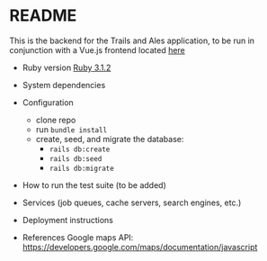 # README

This is the backend for the Trails and Ales application, to be run in conjunction with a Vue.js frontend located [here](https://github.com/lo-miller/trails_and_ales_frontend)

* Ruby version
  [Ruby 3.1.2](https://www.ruby-lang.org/en/documentation/installation/)

* System dependencies

* Configuration
  - clone repo
  - run `bundle install`
  - create, seed, and migrate the database:
    - `rails db:create`
    - `rails db:seed`
    - `rails db:migrate`

* How to run the test suite
  (to be added)

* Services (job queues, cache servers, search engines, etc.)

* Deployment instructions

* References
  Google maps API: https://developers.google.com/maps/documentation/javascript 


